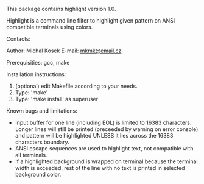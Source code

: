 This package contains highlight version 1.0.

Highlight is a command line filter to highlight given pattern 
on ANSI compatible terminals using colors.

Contacts:

  Author: Michal Kosek
  E-mail: <mkmk@email.cz>

Prerequisities:
  gcc, make

Installation instructions:

  1. (optional) edit Makefile according to your needs.
  2. Type: 'make'
  3. Type: 'make install' as superuser

Known bugs and limitations:
  * Input buffer for one line (including EOL) is limited to 16383 characters.
    Longer lines will still be printed (preceeded by warning on error console)
    and pattern will be highlighted UNLESS it lies across the 16383 characters boundary.
  * ANSI escape sequences are used to highlight text, not compatible with all terminals.
  * If a highlighted background is wrapped on terminal because the terminal width
    is exceeded, rest of the line with no text is printed in selected background color.
